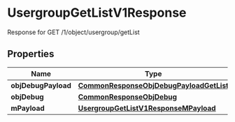 

# UsergroupGetListV1Response

Response for GET /1/object/usergroup/getList

## Properties

| Name | Type | Description | Notes |
|------------ | ------------- | ------------- | -------------|
|**objDebugPayload** | [**CommonResponseObjDebugPayloadGetList**](CommonResponseObjDebugPayloadGetList.md) |  |  |
|**objDebug** | [**CommonResponseObjDebug**](CommonResponseObjDebug.md) |  |  [optional] |
|**mPayload** | [**UsergroupGetListV1ResponseMPayload**](UsergroupGetListV1ResponseMPayload.md) |  |  |



